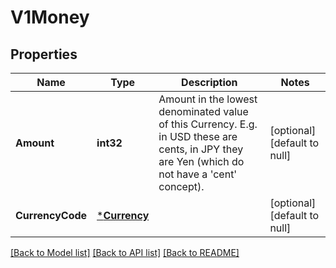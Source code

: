 # V1Money

## Properties

 Name             | Type                         | Description                                                                                                                                               | Notes                        
------------------|------------------------------|-----------------------------------------------------------------------------------------------------------------------------------------------------------|------------------------------
 **Amount**       | **int32**                    | Amount in the lowest denominated value of this Currency. E.g. in USD these are cents, in JPY they are Yen (which do not have a &#x27;cent&#x27; concept). | [optional] [default to null] 
 **CurrencyCode** | [***Currency**](Currency.md) |                                                                                                                                                           | [optional] [default to null] 

[[Back to Model list]](../README.md#documentation-for-models) [[Back to API list]](../README.md#documentation-for-api-endpoints) [[Back to README]](../README.md)

